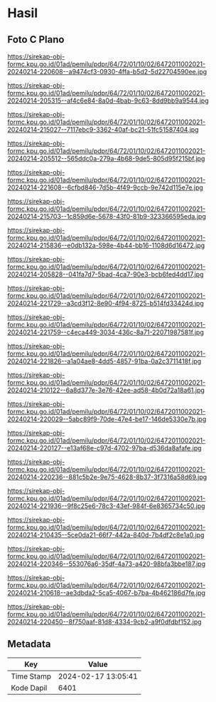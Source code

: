 # Hasil

## Foto C Plano

https://sirekap-obj-formc.kpu.go.id/01ad/pemilu/pdpr/64/72/01/10/02/6472011002021-20240214-220608--a9474cf3-0930-4ffa-b5d2-5d22704590ee.jpg

https://sirekap-obj-formc.kpu.go.id/01ad/pemilu/pdpr/64/72/01/10/02/6472011002021-20240214-205315--af4c6e84-8a0d-4bab-9c63-8dd9bb9a9544.jpg

https://sirekap-obj-formc.kpu.go.id/01ad/pemilu/pdpr/64/72/01/10/02/6472011002021-20240214-215027--7117ebc9-3362-40af-bc21-51fc51587404.jpg

https://sirekap-obj-formc.kpu.go.id/01ad/pemilu/pdpr/64/72/01/10/02/6472011002021-20240214-205512--565ddc0a-279a-4b68-9de5-805d95f215bf.jpg

https://sirekap-obj-formc.kpu.go.id/01ad/pemilu/pdpr/64/72/01/10/02/6472011002021-20240214-221608--6cfbd846-7d5b-4f49-9ccb-9e742d115e7e.jpg

https://sirekap-obj-formc.kpu.go.id/01ad/pemilu/pdpr/64/72/01/10/02/6472011002021-20240214-215703--1c859d6e-5678-43f0-81b9-323366595eda.jpg

https://sirekap-obj-formc.kpu.go.id/01ad/pemilu/pdpr/64/72/01/10/02/6472011002021-20240214-215836--e0db132a-598e-4b44-bb16-1108d6d16472.jpg

https://sirekap-obj-formc.kpu.go.id/01ad/pemilu/pdpr/64/72/01/10/02/6472011002021-20240214-205828--041fa7d7-5bad-4ca7-90e3-bcb6fed4dd17.jpg

https://sirekap-obj-formc.kpu.go.id/01ad/pemilu/pdpr/64/72/01/10/02/6472011002021-20240214-221729--a3cd3f12-8e90-4f94-8725-b514fd33424d.jpg

https://sirekap-obj-formc.kpu.go.id/01ad/pemilu/pdpr/64/72/01/10/02/6472011002021-20240214-221759--c4eca449-3034-436c-8a71-22071987581f.jpg

https://sirekap-obj-formc.kpu.go.id/01ad/pemilu/pdpr/64/72/01/10/02/6472011002021-20240214-221826--a1a04ae8-4dd5-4857-91ba-0a2c3711418f.jpg

https://sirekap-obj-formc.kpu.go.id/01ad/pemilu/pdpr/64/72/01/10/02/6472011002021-20240214-210122--6a8d377e-3e76-42ee-ad58-4b0d72a18a61.jpg

https://sirekap-obj-formc.kpu.go.id/01ad/pemilu/pdpr/64/72/01/10/02/6472011002021-20240214-220029--5abc89f9-70de-47e4-be17-146de5330e7b.jpg

https://sirekap-obj-formc.kpu.go.id/01ad/pemilu/pdpr/64/72/01/10/02/6472011002021-20240214-220127--e13af68e-c97d-4702-97ba-d536da8afafe.jpg

https://sirekap-obj-formc.kpu.go.id/01ad/pemilu/pdpr/64/72/01/10/02/6472011002021-20240214-220236--881c5b2e-9e75-4628-8b37-3f7316a58d69.jpg

https://sirekap-obj-formc.kpu.go.id/01ad/pemilu/pdpr/64/72/01/10/02/6472011002021-20240214-221936--9f8c25e6-78c3-43ef-984f-6e8365734c50.jpg

https://sirekap-obj-formc.kpu.go.id/01ad/pemilu/pdpr/64/72/01/10/02/6472011002021-20240214-210435--5ce0da21-66f7-442a-840d-7b4df2c8e1a0.jpg

https://sirekap-obj-formc.kpu.go.id/01ad/pemilu/pdpr/64/72/01/10/02/6472011002021-20240214-220346--553076a6-35df-4a73-a420-98bfa3bbe187.jpg

https://sirekap-obj-formc.kpu.go.id/01ad/pemilu/pdpr/64/72/01/10/02/6472011002021-20240214-210618--ae3dbda2-5ca5-4067-b7ba-4b462186d7fe.jpg

https://sirekap-obj-formc.kpu.go.id/01ad/pemilu/pdpr/64/72/01/10/02/6472011002021-20240214-220450--8f750aaf-81d8-4334-9cb2-a9f0dfdbf152.jpg


## Metadata

| Key        | Value               |
| ---------- | ------------------- |
| Time Stamp | 2024-02-17 13:05:41 |
| Kode Dapil | 6401                |



